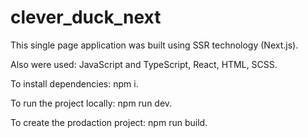 # clever_duck_next


This single page application was built using SSR technology (Next.js).

Also were used: JavaScript and TypeScript, React, HTML, SCSS.

To install dependencies: npm i.

To run the project locally: npm run dev.

To create the prodaction project: npm run build.
